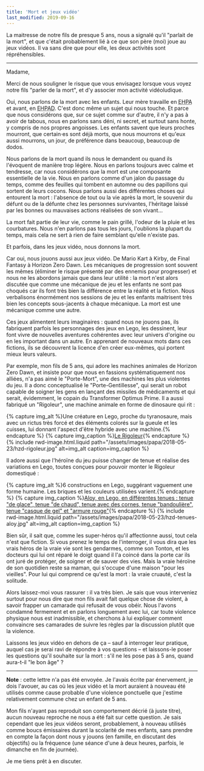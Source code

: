 ```yaml
---
title: 'Mort et jeux vidéo'
last_modified: 2019-09-16
---
```


La maitresse de notre fils de presque 5 ans, nous a signalé qu'il "parlait de la
mort", et que c'était probablement lié à ce que son père (moi) joue au jeux
vidéos. Il va sans dire que pour elle, les deux activités sont répréhensibles.

<!-- more -->

---

Madame,

Merci de nous souligner le risque que vous envisagez lorsque vous voyez notre
fils "parler de la mort", et d'y associer mon activité vidéoludique.

Oui, nous parlons de la mort avec les enfants. Leur mère travaille en
<abbr title="Établissement d'hébergement pour personnes âgées">EHPA</abbr> et
avant, en
<abbr title="Établissement d'hébergement pour personnes âgées dépendantes">EHPAD</abbr>.
C'est donc même un sujet qui nous touche. Et parce que nous considérons que, sur
ce sujet comme sur d'autre, il n'y a pas à avoir de tabous, nous en parlons sans
déni, ni secret, et surtout sans honte, y compris de nos propres angoisses. Les
enfants savent que leurs proches mourront, que certain·es sont déjà morts, que
nous mourrons et qu'eux aussi mourrons, un jour, de préférence dans beaucoup,
beaucoup de dodos.

Nous parlons de la mort quand ils nous le demandent ou quand ils l'évoquent de
manière trop légère. Nous en parlons toujours avec calme et tendresse, car nous
considérons que la mort est une composante essentielle de la vie. Nous en
parlons comme d'un jalon du passage du temps, comme des feuilles qui tombent en
automne ou des papillons qui sortent de leurs cocons. Nous parlons aussi des
différentes choses qui entourent la mort : l'absence de tout ou la vie après la
mort, le souvenir du défunt ou de la défunte chez les personnes survivantes,
l'héritage laissé par les bonnes ou mauvaises actions réalisées de son vivant…

La mort fait partie de leur vie, comme le pain grillé, l'odeur de la pluie et
les courbatures. Nous n'en parlons pas tous les jours, l'oublions la plupart du
temps, mais cela ne sert à rien de faire semblant qu'elle n'existe pas.

Et parfois, dans les jeux vidéo, nous donnons la mort.

Car oui, nous jouons aussi aux jeux vidéo. De <span lang="en">Mario Kart</span>
à <span lang="en">Kirby</span>, de <span lang="en">Final Fantasy</span> à
<span lang="en">Horizon Zero Dawn</span>. Les mécaniques de progression sont
souvent les mêmes (éliminer le risque présenté par des ennemis pour progresser)
et nous ne les abordons jamais que dans leur utilité : la mort n'est alors
discutée que comme une mécanique de jeu et les enfants ne sont pas choqués car
ils font très bien la différence entre la réalité et la fiction. Nous
verbalisons énormément nos sessions de jeu et les enfants maitrisent très bien
les concepts sous-jacents à chaque mécanique. La mort est une mécanique comme
une autre.

Ces jeux alimentent leurs imaginaires : quand nous ne jouons pas, ils fabriquent
parfois les personnages des jeux en Lego, les dessinent, leur font vivre de
nouvelles aventures cohérentes avec leur univers d'origine ou en les important
dans un autre. En apprenant de nouveaux mots dans ces fictions, ils se
découvrent la licence d'en créer eux-mêmes, qui portent mieux leurs valeurs.

Par exemple, mon fils de 5 ans, qui adore les machines animales de
<span lang="en">Horizon Zero Dawn</span>, et insiste pour que nous en fassions
systématiquement nos alliées, n'a pas aimé le "Porte-Mort", une des machines les
plus violentes du jeu. Il a donc conceptualisé le "Porte-Gentillesse", qui
serait un robot capable de soigner les gens en lançant des missiles de
médicaments et qui serait, évidemment, le copain du <span lang="en">Transformer
Optimus Prime</span>. Il a aussi fabriqué un "Rigoleur", une machine animale en
forme de dinosaure qui rit :

{% capture img_alt %}Une créature en Lego, proche du tyranosaure, mais avec un
rictus très forcé et des éléments colorés sur la gueule et les cuisses, lui
donnant l'aspect d'être hybride avec une machine.{% endcapture %}
{% capture img_caption %}[Le Rigoleur](https://www.flickr.com/photos/borisschapira/42255032995/in/datetaken-public/ 'Voir la photo en grand sur Flickr'){% endcapture %}
{% include rwd-image.html.liquid
path="/assets/images/papa/2018-05-23/hzd-rigoleur.jpg"
alt=img_alt
caption=img_caption
%}

Il adore aussi que l'héroïne du jeu puisse changer de tenue et réalise des
variations en Lego, toutes conçues pour pouvoir monter le Rigoleur domestiqué :

{% capture img_alt %}6 constructions en Lego, suggérant vaguement une forme
humaine. Les briques et les couleurs utilisées varient.{% endcapture %}
{% capture img_caption %}[Aloy, en Lego, en différentes tenues : tenue "de glace", tenue "de chaud", tenue avec des cornes, tenue "bandoulière", tenue "casque de gel" et "armure rouge"](https://www.flickr.com/photos/borisschapira/42440919944/in/datetaken-public/ 'Voir la photo en grand sur Flickr'){% endcapture %}
{% include rwd-image.html.liquid
path="/assets/images/papa/2018-05-23/hzd-tenues-aloy.jpg"
alt=img_alt
caption=img_caption
%}

Bien sûr, il sait que, comme les super-héros qu'il affectionne aussi, tout cela
n'est que fiction. Si vous prenez le temps de l'interroger, il vous dira que les
vrais héros de la vraie vie sont les gendarmes, comme son Tonton, et les
docteurs qui lui ont réparé le doigt quand il l'a coincé dans la porte car ils
ont juré de protéger, de soigner et de sauver des vies. Mais la vraie héroïne de
son quotidien reste sa maman, qui s'occupe d'une maison "pour les vieilles".
Pour lui qui comprend ce qu'est la mort : la vraie cruauté, c'est la solitude.

Alors laissez-moi vous rassurer : il va très bien. Je sais que vous interveniez
surtout pour nous dire que mon fils avait fait quelque chose de violent, à
savoir frapper un camarade qui refusait de vous obéir. Nous l'avons condamné
fermement et en parlons longuement avec lui, car toute violence physique nous
est inadmissible, et cherchons à lui expliquer comment convaincre ses camarades
de suivre les règles par la discussion plutôt que la violence.

Laissons les jeux vidéo en dehors de ça – sauf à interroger leur pratique,
auquel cas je serai ravi de répondre à vos questions – et laissons-le poser les
questions qu'il souhaite sur la mort : s'il ne les pose pas à 5 ans, quand
aura-t-il "le bon âge" ?

---

**Note** : cette lettre n'a pas été envoyée. Je l'avais écrite par énervement,
je dois l'avouer, au cas où les jeux vidéo et la mort auraient à nouveau été
utilisés comme cause probable d'une violence ponctuelle que j'estime
relativement commune chez un enfant de 5 ans.

Mon fils n'ayant pas reproduit son comportement décrié (à juste titre), aucun
nouveau reproche ne nous a été fait sur cette question. Je sais cependant que
les jeux vidéos seront, probablement, à nouveau utilisés comme boucs émissaires
durant la scolarité de mes enfants, sans prendre en compte la façon dont nous y
jouons (en famille, en discutant des objectifs) ou la fréquence (une séance
d'une à deux heures, parfois, le dimanche en fin de journée).

Je me tiens prêt à en discuter.
